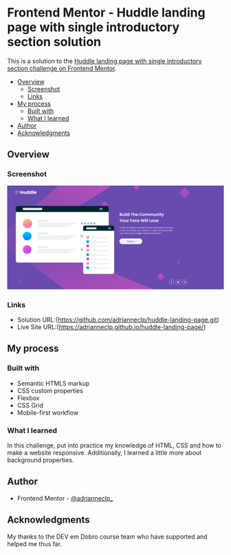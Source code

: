 # Frontend Mentor - Huddle landing page with single introductory section solution

This is a solution to the [Huddle landing page with single introductory section challenge on Frontend Mentor](https://www.frontendmentor.io/challenges/huddle-landing-page-with-a-single-introductory-section-B_2Wvxgi0). 


- [Overview](#overview)
  - [Screenshot](#screenshot)
  - [Links](#links)
- [My process](#my-process)
  - [Built with](#built-with)
  - [What I learned](#what-i-learned)
- [Author](#author)
- [Acknowledgments](#acknowledgments)


## Overview


### Screenshot

![Screenshot](./src/images/Screenshot.png)

### Links

- Solution URL:(https://github.com/adrianneclp/huddle-landing-page.git)
- Live Site URL:(https://adrianneclp.github.io/huddle-landing-page/)

## My process

### Built with

- Semantic HTML5 markup
- CSS custom properties
- Flexbox
- CSS Grid
- Mobile-first workflow


### What I learned

  In this challenge, put into practice my knowledge of HTML, CSS and how to make a website responsive. Additionally, I learned a little more about background properties.


## Author

- Frontend Mentor - [@adrianneclp_](https://www.frontendmentor.io/profile/adrianneclp)


## Acknowledgments

My thanks to the DEV em Dobro course team who have supported and helped me thus far.

